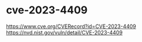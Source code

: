 # cve-2023-4409
https://www.cve.org/CVERecord?id=CVE-2023-4409
https://nvd.nist.gov/vuln/detail/CVE-2023-4409
